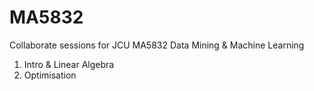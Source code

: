# MA5832
Collaborate sessions for JCU MA5832 Data Mining &amp; Machine Learning

1. Intro & Linear Algebra
2. Optimisation 
